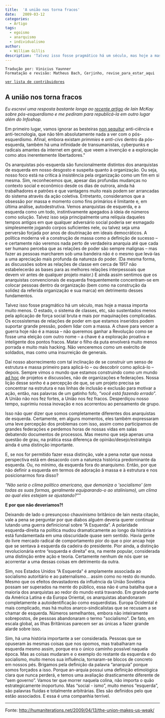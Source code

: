 ```yaml
---
title:  'A união nos torna fracos'
date:   2009-03-12
categories:
  - Artigo
tags:
  - egoismo
  - anarquismo
  - individualismo
author:
  - William Gillis
description: 'Talvez isso fosse pragmático há um século, mas hoje a massa importa muito menos. O estado, o sistema de classes, etc., são sustentados menos pela aplicação de força social contundente e mais por maquinações complicadas. Os ecossistemas de relações de poder em que nos encontramos inseridos podem sustentar uma grande pressão, eles podem lidar com a massa. A chave para vencer a guerra hoje não é a massa – não queremos ganhar alguma Revolução como se fosse uma eleição com outro nome – a chave é a exploração proativa inteligente dos pontos fracos. Matar o filho da puta envolverá muito menos luta bruta e muito mais hacking. Não venceremos como um exército de soldados, mas como uma insurreição de generais.'
---
```


```
Tradução por: Vinicius Yaunner
Formatação e revisão: Matheus Bach, Cerjinho, revise_para_estar_aqui
```
[```ver lista de contribuidores```](/about/#contribuidores)

## A união nos torna fracos

*Eu escrevi uma resposta bastante longa ao [recente artigo](https://anarchism.pageabode.com/blog/a-few-comments-on-post-left-anarchy/) de Iain McKay sobre pós-esquerdismo e me pediram para republicá-la em outro lugar além do Infoshop.*

Em primeiro lugar, vamos ignorar as besteiras [non sequitur](https://pt.wikipedia.org/wiki/Non_sequitur#:~:text=Non%20sequitur%20%C3%A9%20uma%20express%C3%A3o,conclus%C3%A3o%20n%C3%A3o%20decorre%20das%20premissas.) anti-ciência e anti-tecnologia, que não têm absolutamente nada a ver com o pós-esquerdismo. Afinal, embora existam *primmies* e *anti-civs* dentro da pós-esquerda, também há uma infinidade de transumanistas, cyberpunks e radicais amantes da internet em geral, que veem a invenção e a exploração como atos inerentemente libertadores."

Os anarquistas pós-esquerda são funcionalmente distintos dos anarquistas de esquerda em nosso desgosto e suspeita quanto à organização. Ou seja, nosso foco está na crítica à insistência pela organização como um fim em si mesma. Sim, reconhecemos que, apesar das profundas mudanças no contexto social e econômico desde os dias de outrora, ainda há trabalhadores e patrões e que vantagens muito reais podem ser arrancadas do sistema através da ação coletiva. Entretanto, consideramos que a obsessão por massa e momento como fins primários é limitante e, em última análise, autodestrutiva. Vemos anarquistas de esquerda, e a esquerda como um todo, instintivamente apegados à ideia de números como solução. Talvez isso seja principalmente uma relíquia daqueles tempos antigos em que qualquer adversário social poderia ser esmagado simplesmente jogando corpos suficientes nele, ou talvez seja uma perversão forjada por anos de doutrinação em ideais democráticos. A política moderna vê a construção de massa como a definição de sucesso – e certamente não veremos nada perto de verdadeira anarquia até que cada ser humano perceba que as relações de poder são sempre malignas – mas fazer as pessoas marcharem sob uma bandeira não é o mesmo que levá-las a uma apreciação mais profunda da natureza do poder. (Da mesma forma, as discussões sobre as relações de classe em cerca de 1917 não estabelecerão as bases para as melhores relações interpessoais que devem vir antes de qualquer projeto maior.) E ainda assim sentimos que os anarquistas convencionais de esquerda frequentemente concentram-se em colocar pessoas dentro da organização (bem como na construção da solidez da referida organização e sua marca) em detrimento desses fundamentos.

Talvez isso fosse pragmático há um século, mas hoje a massa importa muito menos. O estado, o sistema de classes, etc, são sustentados menos pela aplicação de força social bruta e mais por maquinações complicadas. Os ecossistemas de relações de poder em que estamos inseridos podem suportar grande pressão, podem lidar com a massa. A chave para vencer a guerra hoje não é a massa – não queremos ganhar a Revolução como se fosse uma eleição com outro nome – a chave é a exploração proativa e inteligente dos pontos fracos. Matar o filho da puta envolverá muito menos porrada e muito mais hacking. Não venceremos como um exército de soldados, mas como uma insurreição de generais.

Daí nosso aborrecimento com tal inclinação de se construir um senso de estrutura e massa primeiro para aplicá-lo – ou descobrir como aplicá-lo – depois. Sempre vimos o mundo que estamos construindo como um mundo [ad hoc](https://pt.wikipedia.org/wiki/Ad_hoc) de projetos e discussões, não de organizações e federações. Nossa lição desse sonho é a percepção de que, se um projeto precisa se concentrar na estrutura e nas linhas de inclusão e exclusão para motivar a ação, então, nas palavras de um gatinho fofo, *“você está fazendo errado*”. A União não nos fez fortes, a União nos fez fracos. Desperdiçou nosso tempo, suprimiu nossa inovação e nos acorrentou ao pensamento de grupo.

Isso não quer dizer que somos completamente diferentes dos anarquistas de esquerda. Certamente, em alguns momentos, eles também expressaram uma leve percepção dos problemas com isso, assim como participamos de grandes federações e perdemos horas de nossas vidas em salas debatendo documentos de processos. Mas mesmo que seja apenas uma questão de grau, na prática essa diferença de opinião/desejo/estratégia ainda é uma distinção importante.

E, se nos for permitido fazer essa distinção, vale a pena notar que nossa perspectiva está em desacordo com a natureza histórica predominante da esquerda. Ou, no mínimo, da esquerda fora do anarquismo. Então, por que não definir a esquerda em termos de adoração à massa e à estrutura e nos posicionarmos fora disso?

*"Não seria o clima político americano, que demoniza o 'socialismo' (em todas as suas formas, geralmente equiparando-o ao stalinismo), um clima ao qual eles estejam se ajustando?"”*

**E por que não deveríamos?!**

Deixando de lado o presunçoso chauvinismo britânico de Iain nesta citação, vale a pena se perguntar por que diabos alguém deveria querer continuar lutando uma guerra definicional sobre “A Esquerda”. A polaridade esquerda-direita na política mudou dramaticamente ao longo da história e está fundamentada em uma obscuridade quase sem sentido. Havia gente do livre mercado radical de comportamento pior do que o pior ancap hoje que se sentava à esquerda da cadeira do presidente. Pior ainda, a distinção revolucionária entre “esquerda e direita” era, na mente popular, considerada uma distinção entre ação e teoria. Certamente nenhum de nós quer se acorrentar a uma dessas coisas em detrimento da outra.

Sim, nos Estados Unidos “A Esquerda” é amplamente associada ao socialismo autoritário e ao paternalismo... assim como no resto do mundo. Mesmo que os efeitos devastadores da influência da União Soviética possam ser superados na mente do público, essa não é uma batalha que a maioria dos anarquistas ao redor do mundo está travando. Em grande parte da América Latina e da Europa Oriental, os anarquistas abandonaram completamente a autoidentificação como esquerdistas. Europa Ocidental é mais complicado, mas há muitos anarco-sindicalistas que se recusam a se chamar de esquerda. Números semelhantes, embora não inteiramente sobrepostos, de pessoas abandonaram o termo "socialismo". De fato, em escala global, as Ilhas Britânicas parecem ser as únicas a fazer grande alarde sobre isso.

Sim, há uma história importante a ser considerada. Pessoas que se opuseram às mesmas coisas que nos opomos, mas trabalharam na esquerda mesmo assim, porque era o único caminho possível naquela época. Mas as coisas mudaram e o exemplo do restante da esquerda e do socialismo, muito menos sua influência, tornaram-se blocos de concreto em nossos pés. Brigamos pela definição da palavra “anarquia” porque somos forçados a isso. Porque an-arquia possui uma definição etimológica clara que nunca perderá, e temos uma avaliação drasticamente diferente de “sem governo”. Vamos ter que morrer naquela colina, não importa o quão estrategicamente inoportuno. Mas “social - ismo”, muito menos “esquerda”, são palavras fluidas e totalmente arbitrárias. Eles são definidos pelo que estão associados. E essa é uma companhia terrível.


---
Fonte: http://humaniterations.net/2009/04/13/the-union-makes-us-weak/

